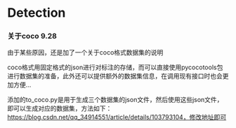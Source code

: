 # Detection

### 关于coco 	9.28

由于某些原因，还是加了一个关于coco格式数据集的说明

coco格式用固定格式的json进行对标注的存储，而可以直接使用pycocotools包进行数据集的准备，此外还可以提供额外的数据集信息，在调用现有接口时也会更加方便...

添加的to_coco.py是用于生成三个数据集的json文件，然后使用这些json文件，即可以生成对应的数据集，方法如下：https://blog.csdn.net/qq_34914551/article/details/103793104，修改地址即可




